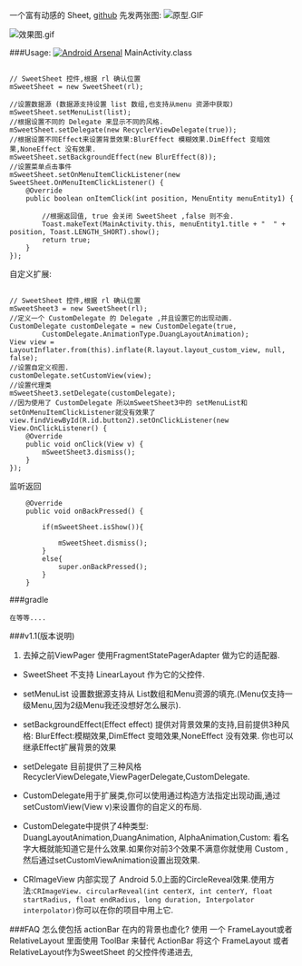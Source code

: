 一个富有动感的 Sheet,
[github](https://github.com/zzz40500/AndroidSweetSheet)
先发两张图:
![原型.GIF](http://upload-images.jianshu.io/upload_images/166866-deed43338a7c14d8.GIF?imageView2/2/w/1240)

![效果图.gif](http://upload-images.jianshu.io/upload_images/166866-654e3acea860ca25.gif?imageView2/2/w/1240)

###Usage:
[![Android Arsenal](https://img.shields.io/badge/Android%20Arsenal-AndroidSweetSheet-green.svg?style=flat)](https://android-arsenal.com/details/1/2271)
MainActivity.class
~~~

// SweetSheet 控件,根据 rl 确认位置
mSweetSheet = new SweetSheet(rl);

//设置数据源 (数据源支持设置 list 数组,也支持从menu 资源中获取)
mSweetSheet.setMenuList(list);
//根据设置不同的 Delegate 来显示不同的风格.
mSweetSheet.setDelegate(new RecyclerViewDelegate(true));
//根据设置不同Effect来设置背景效果:BlurEffect 模糊效果.DimEffect 变暗效果,NoneEffect 没有效果.
mSweetSheet.setBackgroundEffect(new BlurEffect(8));
//设置菜单点击事件
mSweetSheet.setOnMenuItemClickListener(new SweetSheet.OnMenuItemClickListener() {
    @Override
    public boolean onItemClick(int position, MenuEntity menuEntity1) {

        //根据返回值, true 会关闭 SweetSheet ,false 则不会.
        Toast.makeText(MainActivity.this, menuEntity1.title + "  " + position, Toast.LENGTH_SHORT).show();
        return true;
    }
});
~~~
自定义扩展:
~~~

// SweetSheet 控件,根据 rl 确认位置
mSweetSheet3 = new SweetSheet(rl);
//定义一个 CustomDelegate 的 Delegate ,并且设置它的出现动画.
CustomDelegate customDelegate = new CustomDelegate(true,
        CustomDelegate.AnimationType.DuangLayoutAnimation);
View view = LayoutInflater.from(this).inflate(R.layout.layout_custom_view, null, false);
//设置自定义视图.
customDelegate.setCustomView(view);
//设置代理类
mSweetSheet3.setDelegate(customDelegate);
//因为使用了 CustomDelegate 所以mSweetSheet3中的 setMenuList和setOnMenuItemClickListener就没有效果了
view.findViewById(R.id.button2).setOnClickListener(new View.OnClickListener() {
    @Override
    public void onClick(View v) {
        mSweetSheet3.dismiss();
    }
});
~~~


监听返回
~~~
    @Override
    public void onBackPressed() {
 
        if(mSweetSheet.isShow()){

            mSweetSheet.dismiss();
        }
        else{
            super.onBackPressed();
        }
    }

~~~

###gradle
~~~
在等等....
~~~

###v1.1(版本说明)
1. 去掉之前ViewPager 使用FragmentStatePagerAdapter 做为它的适配器.

* SweetSheet 不支持 LinearLayout 作为它的父控件.

* setMenuList 设置数据源支持从 List<MenuEntity>数组和Menu资源的填充.(Menu仅支持一级Menu,因为2级Menu我还没想好怎么展示).
* setBackgroundEffect(Effect  effect) 提供对背景效果的支持,目前提供3种风格:
BlurEffect:模糊效果,DimEffect 变暗效果,NoneEffect 没有效果.
你也可以继承Effect扩展背景的效果

* setDelegate 目前提供了三种风格
RecyclerViewDelegate,ViewPagerDelegate,CustomDelegate.

* CustomDelegate用于扩展类,你可以使用通过构造方法指定出现动画,通过setCustomView(View v)来设置你的自定义的布局.

* CustomDelegate中提供了4种类型:
DuangLayoutAnimation,DuangAnimation,
AlphaAnimation,Custom:
看名字大概就能知道它是什么效果.如果你对前3个效果不满意你就使用 Custom ,然后通过setCustomViewAnimation设置出现效果.

* CRImageView 内部实现了 Android 5.0上面的CircleReveal效果.使用方法:`CRImageView. circularReveal(int centerX, int centerY, float startRadius, float endRadius, long duration, Interpolator interpolator)`你可以在你的项目中用上它.


###FAQ
怎么使包括 actionBar 在内的背景也虚化? 
使用 一个 FrameLayout或者RelativeLayout 里面使用 ToolBar 来替代 ActionBar 将这个 FrameLayout 或者RelativeLayout作为SweetSheet 的父控件传递进去,





